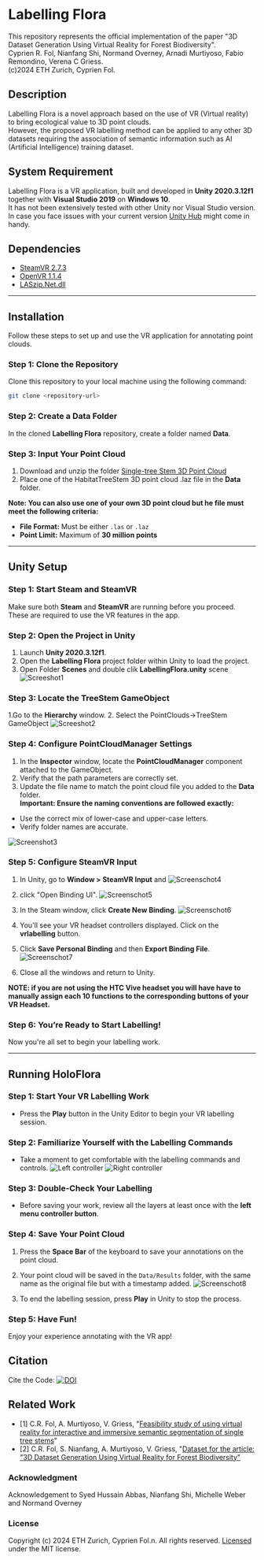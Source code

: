 # Labelling Flora
This repository represents the official implementation of the paper "3D Dataset Generation Using Virtual Reality for Forest Biodiversity".
<br>Cyprien R. Fol, Nianfang Shi, Normand Overney, Arnadi Murtiyoso, Fabio Remondino, Verena C Griess.
<br>(c)2024 ETH Zurich, Cyprien Fol.

## Description
Labelling Flora is a novel approach based on the use of VR (Virtual reality) to bring ecological value to 3D point clouds.
<br />However, the proposed VR labelling method can be applied to any other 3D datasets requiring the association of semantic information such as AI (Artificial Intelligence) training dataset.

## System Requirement
Labelling Flora is a VR application, built and developed in **Unity 2020.3.12f1** together with **Visual Studio 2019** on **Windows 10**. 
<br />It has not been extensively tested with other Unity nor Visual Studio version. In case you face issues with your current version [Unity Hub](https://unity.com/unity-hub) might come in handy.

## Dependencies 
- [SteamVR 2.7.3](https://github.com/ValveSoftware/steamvr_unity_plugin/releases/tag/2.7.3)
- [OpenVR 1.1.4](https://github.com/ValveSoftware/unity-xr-plugin/releases)
- [LASzip.Net.dll](https://laszip.org/)
---  
## Installation
Follow these steps to set up and use the VR application for annotating point clouds.

### Step 1: Clone the Repository
Clone this repository to your local machine using the following command:

```bash
git clone <repository-url>
```

### Step 2: Create a Data Folder
In the cloned **Labelling Flora** repository, create a folder named **Data**.

### Step 3: Input Your Point Cloud
1. Download and unzip the folder [Single-tree Stem 3D Point Cloud](https://doi.org/10.3929/ethz-b-000694978) 
2. Place one of the HabitatTreeStem 3D point cloud .laz file in the **Data** folder.  

**Note: You can also use one of your own 3D point cloud but he file must meet the following criteria:**
- **File Format:** Must be either `.las` or `.laz`
- **Point Limit:** Maximum of **30 million points**

---
## Unity Setup
### Step 1: Start Steam and SteamVR
Make sure both **Steam** and **SteamVR** are running before you proceed. These are required to use the VR features in the app.

### Step 2: Open the Project in Unity
1. Launch **Unity 2020.3.12f1**.
2. Open the **Labelling Flora** project folder within Unity to load the project.
3. Open Folder **Scenes** and double clik **LabellingFlora.unity** scene
![Screeshot1](Images/img1.png)
 
### Step 3: Locate the TreeStem GameObject
1.Go to the **Hierarchy** window.
2. Select the PointClouds->TreeStem GameObject
![Screeshot2](Images/img2.png)

### Step 4: Configure PointCloudManager Settings
1. In the **Inspector** window, locate the **PointCloudManager** component attached to the GameObject.
2. Verify that the path parameters are correctly set.
3. Update the file name to match the point cloud file you added to the **Data** folder.  
**Important: Ensure the naming conventions are followed exactly:**
- Use the correct mix of lower-case and upper-case letters.
- Verify folder names are accurate.

![Screenshot3](Images/img3.png)

### Step 5: Configure SteamVR Input
1. In Unity, go to **Window > SteamVR Input** and 
![Screenschot4](Images/img4.png)

2. click "Open Binding UI".
![Screenschot5](Images/img5.png)

3. In the Steam window, click **Create New Binding**.
![Screenschot6](Images/img6.png)

4. You'll see your VR headset controllers displayed. Click on the **vrlabelling** button.

5. Click **Save Personal Binding** and then **Export Binding File**.
![Screenschot7](Images/img7.png)

6. Close all the windows and return to Unity.

**NOTE: if you are not using the HTC Vive headset you will have have to manually assign each 10 functions to the corresponding buttons of your VR Headset.**

### Step 6: You’re Ready to Start Labelling!
Now you're all set to begin your labelling work.

---

## Running HoloFlora

### Step 1: Start Your VR Labelling Work
- Press the **Play** button in the Unity Editor to begin your VR labelling session.

### Step 2: Familiarize Yourself with the Labelling Commands
- Take a moment to get comfortable with the labelling commands and controls.
![Left controller](Images/left-controller.jpg)
![Right controller](Images/right-controller.jpg)

### Step 3: Double-Check Your Labelling
- Before saving your work, review all the layers at least once with the **left menu controller button**.

### Step 4: Save Your Point Cloud
1. Press the **Space Bar** of the keyboard to save your annotations on the point cloud.
2. Your point cloud will be saved in the `Data/Results` folder, with the same name as the original file but with a timestamp added.
![Screenschot8](Images/img8.png)

3. To end the labelling session, press **Play** in Unity to stop the process.

### Step 5: Have Fun!
Enjoy your experience annotating with the VR app!

## Citation
Cite the Code: [![DOI](https://zenodo.org/badge/872829989.svg)](https://doi.org/10.5281/zenodo.13933004)

## Related Work
- [1] C.R. Fol, A. Murtiyoso, V. Griess, "[Feasibility study of using virtual reality for interactive and immersive semantic segmentation of single tree stems](https://doi.org/10.5194/isprs-archives-XLVIII-2-W1-2022-95-2022)"
- [2] C.R. Fol, S. Nianfang, A. Murtiyoso, V. Griess, "[Dataset for the article: "3D Dataset Generation Using Virtual Reality for Forest Biodiversity"](https://doi.org/10.3929/ethz-b-000694978)


### Acknowledgment
Acknowledgement to Syed Hussain Abbas, Nianfang Shi, Michelle Weber and Normand Overney

### License
Copyright (c) 2024 ETH Zurich, Cyprien Fol.n. All rights reserved.
[Licensed](LICENSE.md) under the MIT license.

